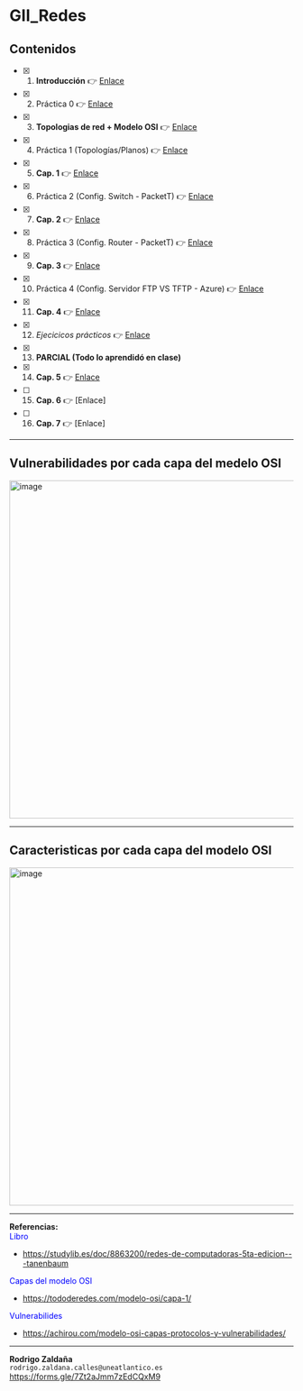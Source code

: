# GII_Redes
## Contenidos
- [X] 1. **Introducción** 👉 [Enlace](https://docs.google.com/presentation/d/1yr5lPUGB0K5CXoYkVqf3hYfCPm9T3z6tUipzuGNCgBI/edit?usp=sharing)
- [X] 2. Práctica 0 👉 [Enlace](https://github.com/calles/GII_Redes/blob/main/Pr%C3%A1cticas/Práctica-0.md)
- [X] 3. **Topologias de red + Modelo OSI** 👉 [Enlace](https://docs.google.com/presentation/d/1-JkrwUe8DYdOCVBbtC1jZSPmkWYSMAfA/edit?usp=sharing&ouid=115557200077044032866&rtpof=true&sd=true)
- [X] 4. Práctica 1 (Topologías/Planos) 👉 [Enlace](https://github.com/calles/GII_Redes/blob/main/Pr%C3%A1cticas/Pr%C3%A1ctica-1.md)
- [X] 5. **Cap. 1** 👉 [Enlace](https://docs.google.com/presentation/d/1ElIE2LRI19tMBt3zsbkMTexCv2nGq9RQ/edit?usp=sharing&ouid=115557200077044032866&rtpof=true&sd=true)
- [X] 6. Práctica 2 (Config. Switch - PacketT) 👉 [Enlace](https://github.com/calles/GII_Redes/blob/main/Pr%C3%A1cticas/Pr%C3%A1ctica-2.md)
- [X] 7. **Cap. 2** 👉 [Enlace](https://docs.google.com/presentation/d/1c3VNwD-6A8HREB_svVU_8D2rA-h3B9Q6/edit?usp=sharing&ouid=115557200077044032866&rtpof=true&sd=true)
- [X] 8. Práctica 3 (Config. Router - PacketT) 👉 [Enlace](https://github.com/calles/GII_Redes/blob/main/Pr%C3%A1cticas/Pr%C3%A1ctica-3.md)
- [X] 9. **Cap. 3**  👉 [Enlace](https://docs.google.com/presentation/d/1rqpF0xriAdUxYREwLd1Dtw6R4zEzvDqL/edit?usp=sharing&ouid=115557200077044032866&rtpof=true&sd=true)
- [X] 10. Práctica 4 (Config. Servidor FTP VS TFTP - Azure) 👉 [Enlace](https://github.com/calles/GII_Redes/blob/main/Pr%C3%A1cticas/Pr%C3%A1ctica-4.md)
- [X] 11. **Cap. 4** 👉 [Enlace](https://docs.google.com/presentation/d/1ZcQGTiPzJKxSMKl67YBkKHx8GN94m9gI/edit?usp=sharing&ouid=115557200077044032866&rtpof=true&sd=true)
- [X] 12. _Ejecicicos prácticos_ 👉 [Enlace](https://github.com/calles/GII_Redes/blob/main/Pr%C3%A1cticas/Ejecicio.PNG)
- [X] 13. **PARCIAL (Todo lo aprendidó en clase)**
- [X] 14. **Cap. 5** 👉 [Enlace](https://docs.google.com/presentation/d/1w5vzMkphUQ3EYYuUo7p72Ol9_0C6Z3ik/edit?usp=sharing&ouid=115557200077044032866&rtpof=true&sd=true)
- [ ] 15. **Cap. 6** 👉 [Enlace]
- [ ] 16. **Cap. 7** 👉 [Enlace]
_________
## Vulnerabilidades por cada capa del medelo OSI
<img width="600" alt="image" src="https://github.com/calles/GII_Redes/assets/22343642/8f781e97-1d68-43b0-9bc2-d355b5774c8e"><br/>
_________
## Caracteristicas por cada capa del modelo OSI
<img width="600" alt="image" src="https://github.com/calles/GII_Redes/assets/22343642/60b6ae2f-0b27-4609-a38b-068dc64d3642"><br/>
_________
**Referencias:** <br/>
<span style="color:blue">Libro</span>
- https://studylib.es/doc/8863200/redes-de-computadoras-5ta-edicion---tanenbaum
  
<span style="color:blue">Capas del modelo OSI</span>
- https://tododeredes.com/modelo-osi/capa-1/
  
<span style="color:blue">Vulnerabilides</span>
- https://achirou.com/modelo-osi-capas-protocolos-y-vulnerabilidades/
_________
**Rodrigo Zaldaña** <br/>
`rodrigo.zaldana.calles@uneatlantico.es` </br>
https://forms.gle/7Zt2aJmm7zEdCQxM9
